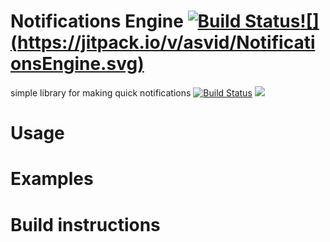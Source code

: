 # Notifications Engine [![Build Status](https://travis-ci.org/asvid/AndroidNotifications.svg?branch=master)](https://travis-ci.org/asvid/AndroidNotifications)[![] (https://jitpack.io/v/asvid/NotificationsEngine.svg)](https://jitpack.io/#asvid/NotificationsEngine)

simple library for making quick notifications
[![Build Status](https://travis-ci.org/asvid/AndroidNotifications.svg?branch=master)](https://travis-ci.org/asvid/AndroidNotifications)
[![](https://jitpack.io/v/asvid/NotificationsEngine.svg)](https://jitpack.io/#asvid/NotificationsEngine)
 
# Usage

# Examples

# Build instructions

